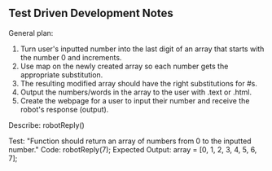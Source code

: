 Test Driven Development Notes
---------------------------------
General plan: 
1. Turn user's inputted number into the last digit of an array that starts with the number 0 and increments. 
2. Use map on the newly created array so each number gets the appropriate substitution.
3. The resulting modified array should have the right substitutions for #s. 
4. Output the numbers/words in the array to the user with .text or .html. 
5. Create the webpage for a user to input their number and receive the robot's response (output). 


Describe: robotReply()

Test: "Function should return an array of numbers from 0 to the inputted number."
Code: robotReply(7);
Expected Output: array = [0, 1, 2, 3, 4, 5, 6, 7];

